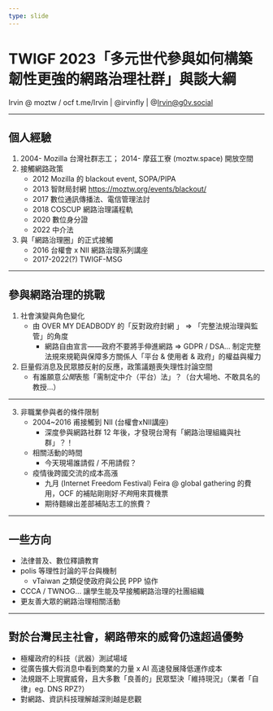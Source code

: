 ```yaml
---
type: slide
---
```


TWIGF 2023「多元世代參與如何構築韌性更強的網路治理社群」與談大綱
=

Irvin @ moztw / ocf
t.me/Irvin | @irvinfly | @Irvin@g0v.social

---

## 個人經驗

1. 2004- Mozilla 台灣社群志工；
2014- 摩茲工寮 (moztw.space) 開放空間
2. 接觸網路政策
    - 2012 Mozilla 的 blackout event, SOPA/PIPA
    - 2013 智財局封網 https://moztw.org/events/blackout/
    - 2017 數位通訊傳播法、電信管理法討
    - 2018 COSCUP 網路治理議程軌
    - 2020 數位身分證
    - 2022 中介法
3. 與「網路治理圈」的正式接觸
    - 2016 台權會 x NII 網路治理系列講座
    - 2017-2022(?) TWIGF-MSG 

---

## 參與網路治理的挑戰

1. 社會演變與角色變化
    - 由 OVER MY DEADBODY 的「反對政府封網 」 => 「完整法規治理與監管」的角度
        - 網路自由宣言——政府不要將手伸進網路 => GDPR / DSA... 制定完整法規來規範與保障多方關係人「平台 & 使用者 & 政府」的權益與權力
2. 巨量假消息及民眾膝反射的反應，政策議題喪失理性討論空間
    - 有誰願意*公開*表態「需制定中介（平台）法」？（台大場地、不敢具名的教授...）

----

3. 非職業參與者的條件限制
    - 2004~2016 甫接觸到 NII (台權會xNII講座)
        - 深度參與網路社群 12 年後，才發現台灣有「網路治理組織與社群」？！
    - 相關活動的時間
        - 今天現場誰請假 / 不用請假？
    - 疫情後跨國交流的成本高漲
        - 九月 (Internet Freedom Festival) Feira @ global gathering 的費用，OCF 的補貼剛剛好*不夠*用來買機票
        - 期待麵線出差部補貼志工的旅費？

---

## 一些方向

- 法律普及、數位釋讀教育
- polis 等理性討論的平台與機制
    - vTaiwan 之類促使政府與公民 PPP 協作
- CCCA / TWNOG... 讓學生能及早接觸網路治理的社團組織
- 更友善大眾的網路治理相關活動

---

## 對於台灣民主社會，網路帶來的威脅仍遠超過優勢

- 極權政府的科技（武器）測試場域
- 從廣告擴大假消息中看到商業的力量 x AI 高速發展降低運作成本
- 法規跟不上現實威脅，且大多數「良善的」民眾堅決「維持現況」（業者「自律」eg. DNS RPZ?）
- 對網路、資訊科技理解越深則越是悲觀

